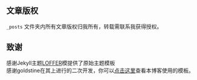 
## 文章版权

`_posts` 文件夹内所有文章版权归我所有，转载需联系我获得授权。

## 致谢

感谢Jekyll主题[LOFFER](https://fromendworld.github.io/LOFFER/)模提供了原始主题模板  
感谢goldstine在其上进行的二次开发，你可以[点击这里](https://github.com/goldstine/goldstine.github.io/tree/main)查看本博客使用的模板。


